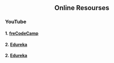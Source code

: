 <h2 align="center">Online Resourses</h2>
<h3>YouTube</h3>
<h4> 1. <a href="https://www.youtube.com/watch?v=F9UC9DY-vIU "> freCodeCamp</a></h4>
<h4> 2. <a href="https://www.youtube.com/watch?v=OMxeOiPwAcQ "> Edureka</a></h4>
<h4> 2. <a href=" "> Edureka</a></h4>
